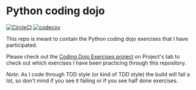 # Python coding dojo

[![CircleCI](https://circleci.com/gh/danielpsf/python-coding-dojo.svg?style=svg)](https://circleci.com/gh/danielpsf/python-coding-dojo) [![codecov](https://codecov.io/gh/danielpsf/python-coding-dojo/branch/master/graph/badge.svg)](https://codecov.io/gh/danielpsf/python-coding-dojo)

This repo is meant to contain the Python coding dojo exercises that I have participated.

Please check out the [Coding Dojo Exercises project](https://github.com/danielpsf/python-coding-dojo/projects/1) on Project's tab to check out which exercises I have been practicing through this repository.

*Note*: As I code through TDD style (or kind of TDD style) the build will fail a lot, so don't mind if you see it failing or if you see half done exercises. 